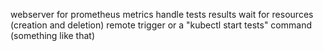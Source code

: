 webserver for prometheus metrics
handle tests results
wait for resources (creation and deletion)
remote trigger or a "kubectl start tests" command (something like that)
